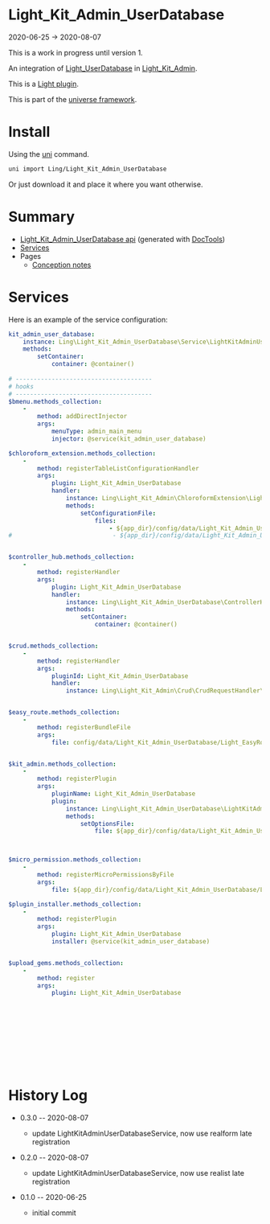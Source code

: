 Light_Kit_Admin_UserDatabase
===========
2020-06-25 -> 2020-08-07


This is a work in progress until version 1.


An integration of [Light_UserDatabase](https://github.com/lingtalfi/Light_UserDatabase) in  [Light_Kit_Admin](https://github.com/lingtalfi/Light_Kit_Admin). 


This is a [Light plugin](https://github.com/lingtalfi/Light/blob/master/doc/pages/plugin.md).

This is part of the [universe framework](https://github.com/karayabin/universe-snapshot).


Install
==========
Using the [uni](https://github.com/lingtalfi/universe-naive-importer) command.
```bash
uni import Ling/Light_Kit_Admin_UserDatabase
```

Or just download it and place it where you want otherwise.






Summary
===========
- [Light_Kit_Admin_UserDatabase api](https://github.com/lingtalfi/Light_Kit_Admin_UserDatabase/blob/master/doc/api/Ling/Light_Kit_Admin_UserDatabase.md) (generated with [DocTools](https://github.com/lingtalfi/DocTools))
- [Services](#services)
- Pages
    - [Conception notes](https://github.com/lingtalfi/Light_Kit_Admin_UserDatabase/blob/master/doc/pages/conception-notes.md)






Services
=========


Here is an example of the service configuration:

```yaml
kit_admin_user_database:
    instance: Ling\Light_Kit_Admin_UserDatabase\Service\LightKitAdminUserDatabaseService
    methods:
        setContainer:
            container: @container()
            
# --------------------------------------
# hooks
# --------------------------------------
$bmenu.methods_collection:
    -
        method: addDirectInjector
        args:
            menuType: admin_main_menu
            injector: @service(kit_admin_user_database)

$chloroform_extension.methods_collection:
    -
        method: registerTableListConfigurationHandler
        args:
            plugin: Light_Kit_Admin_UserDatabase
            handler:
                instance: Ling\Light_Kit_Admin\ChloroformExtension\LightKitAdminTableListConfigurationHandler
                methods:
                    setConfigurationFile:
                        files:
                            - ${app_dir}/config/data/Light_Kit_Admin_UserDatabase/Light_ChloroformExtension/generated/lka_userdata.table_list.byml
#                            - ${app_dir}/config/data/Light_Kit_Admin_UserDatabase/Light_ChloroformExtension/table_list.byml


$controller_hub.methods_collection:
    -
        method: registerHandler
        args:
            plugin: Light_Kit_Admin_UserDatabase
            handler:
                instance: Ling\Light_Kit_Admin_UserDatabase\ControllerHub\LightKitAdminUserDatabaseControllerHubHandler
                methods:
                    setContainer:
                        container: @container()


$crud.methods_collection:
    -
        method: registerHandler
        args:
            pluginId: Light_Kit_Admin_UserDatabase
            handler:
                instance: Ling\Light_Kit_Admin\Crud\CrudRequestHandler\LightKitAdminCrudRequestHandler


$easy_route.methods_collection:
    -
        method: registerBundleFile
        args:
            file: config/data/Light_Kit_Admin_UserDatabase/Light_EasyRoute/lka_userdatabase_routes.byml


$kit_admin.methods_collection:
    -
        method: registerPlugin
        args:
            pluginName: Light_Kit_Admin_UserDatabase
            plugin:
                instance: Ling\Light_Kit_Admin_UserDatabase\LightKitAdminPlugin\LightKitAdminUserDatabaseLkaPlugin
                methods:
                    setOptionsFile:
                        file: ${app_dir}/config/data/Light_Kit_Admin_UserDatabase/Light_Kit_Admin/lka-options.byml



$micro_permission.methods_collection:
    -
        method: registerMicroPermissionsByFile
        args:
            file: ${app_dir}/config/data/Light_Kit_Admin_UserDatabase/Light_MicroPermission/lka_userdatabase-micro-permissions.byml

$plugin_installer.methods_collection:
    -
        method: registerPlugin
        args:
            plugin: Light_Kit_Admin_UserDatabase
            installer: @service(kit_admin_user_database)


$upload_gems.methods_collection:
    -
        method: register
        args:
            plugin: Light_Kit_Admin_UserDatabase












```



History Log
=============

- 0.3.0 -- 2020-08-07

    - update LightKitAdminUserDatabaseService, now use realform late registration
    
- 0.2.0 -- 2020-08-07

    - update LightKitAdminUserDatabaseService, now use realist late registration

- 0.1.0 -- 2020-06-25

    - initial commit